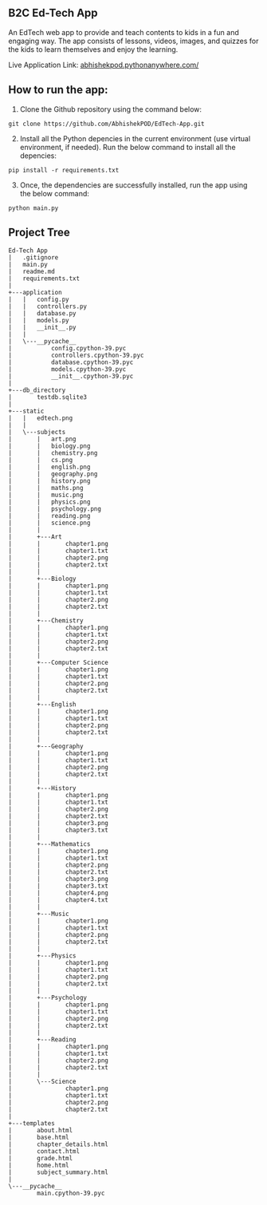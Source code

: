 ## B2C Ed-Tech App

An EdTech web app to provide and teach contents to kids in a fun and engaging way. The app consists of lessons, videos, images, and quizzes for the kids to learn themselves and enjoy the learning.

Live Application Link: [abhishekpod.pythonanywhere.com/](http://abhishekpod.pythonanywhere.com/)

## How to run the app:

1. Clone the Github repository using the command below:
```
git clone https://github.com/AbhishekPOD/EdTech-App.git
```

2. Install all the Python depencies in the current environment (use virtual environment, if needed). Run the below command to install all the depencies:
```
pip install -r requirements.txt
```

3. Once, the dependencies are successfully installed, run the app using the below command:
```
python main.py
```

## Project Tree

```
Ed-Tech App
|   .gitignore
|   main.py
|   readme.md
|   requirements.txt
|
+---application
|   |   config.py
|   |   controllers.py
|   |   database.py
|   |   models.py
|   |   __init__.py
|   |
|   \---__pycache__
|           config.cpython-39.pyc
|           controllers.cpython-39.pyc
|           database.cpython-39.pyc
|           models.cpython-39.pyc
|           __init__.cpython-39.pyc
|
+---db_directory
|       testdb.sqlite3
|
+---static
|   |   edtech.png
|   |
|   \---subjects
|       |   art.png
|       |   biology.png
|       |   chemistry.png
|       |   cs.png
|       |   english.png
|       |   geography.png
|       |   history.png
|       |   maths.png
|       |   music.png
|       |   physics.png
|       |   psychology.png
|       |   reading.png
|       |   science.png
|       |
|       +---Art
|       |       chapter1.png
|       |       chapter1.txt
|       |       chapter2.png
|       |       chapter2.txt
|       |
|       +---Biology
|       |       chapter1.png
|       |       chapter1.txt
|       |       chapter2.png
|       |       chapter2.txt
|       |
|       +---Chemistry
|       |       chapter1.png
|       |       chapter1.txt
|       |       chapter2.png
|       |       chapter2.txt
|       |
|       +---Computer Science
|       |       chapter1.png
|       |       chapter1.txt
|       |       chapter2.png
|       |       chapter2.txt
|       |
|       +---English
|       |       chapter1.png
|       |       chapter1.txt
|       |       chapter2.png
|       |       chapter2.txt
|       |
|       +---Geography
|       |       chapter1.png
|       |       chapter1.txt
|       |       chapter2.png
|       |       chapter2.txt
|       |
|       +---History
|       |       chapter1.png
|       |       chapter1.txt
|       |       chapter2.png
|       |       chapter2.txt
|       |       chapter3.png
|       |       chapter3.txt
|       |
|       +---Mathematics
|       |       chapter1.png
|       |       chapter1.txt
|       |       chapter2.png
|       |       chapter2.txt
|       |       chapter3.png
|       |       chapter3.txt
|       |       chapter4.png
|       |       chapter4.txt
|       |
|       +---Music
|       |       chapter1.png
|       |       chapter1.txt
|       |       chapter2.png
|       |       chapter2.txt
|       |
|       +---Physics
|       |       chapter1.png
|       |       chapter1.txt
|       |       chapter2.png
|       |       chapter2.txt
|       |
|       +---Psychology
|       |       chapter1.png
|       |       chapter1.txt
|       |       chapter2.png
|       |       chapter2.txt
|       |
|       +---Reading
|       |       chapter1.png
|       |       chapter1.txt
|       |       chapter2.png
|       |       chapter2.txt
|       |
|       \---Science
|               chapter1.png
|               chapter1.txt
|               chapter2.png
|               chapter2.txt
|
+---templates
|       about.html
|       base.html
|       chapter_details.html
|       contact.html
|       grade.html
|       home.html
|       subject_summary.html
|
\---__pycache__
        main.cpython-39.pyc
```
